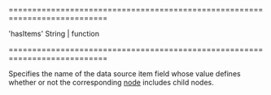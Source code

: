 <!--**
/*-------------------------------------------
    Auto-generated file. Do not modify.
-------------------------------------------

**-->
===========================================================================
<!--default-->'hasItems'<!--/default-->
<!--type-->String | function<!--/type-->
===========================================================================

<!--shortDescription-->
Specifies the name of the data source item field whose value defines whether or not the corresponding [node](/Documentation/ApiReference/UI_Widgets/dxTreeView/Node/) includes child nodes.
<!--/shortDescription-->

<!--fullDescription-->

<!--/fullDescription-->